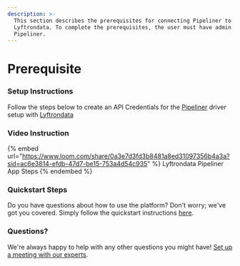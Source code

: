 ```yaml
---
description: >-
  This section describes the prerequisites for connecting Pipeliner to
  Lyftrondata. To complete the prerequisites, the user must have admin access to
  Pipeliner.
---
```


# Prerequisite

<mark style="color:blue;"></mark>

### Setup Instructions

Follow the steps below to create an API Credentials for the [Pipeliner](https://www.lyftrondata.com/integration/sales-analytics/pipeliner/) driver setup with [Lyftrondata](https://www.lyftrondata.com)

### Video Instruction

{% embed url="https://www.loom.com/share/0a3e7d3fd3b8481a8ed31097356b4a3a?sid=ac6e3814-efdb-47d7-be15-753a4d54c935" %}
Lyftrondata Pipeliner App Steps
{% endembed %}

### Quickstart Steps

Do you have questions about how to use the platform? Don't worry; we've got you covered. Simply follow the quickstart instructions [here](README.md).

### Questions? <a href="#questions" id="questions"></a>

We're always happy to help with any other questions you might have! [Set up a meeting with our experts](https://www.lyftrondata.com/book-a-meeting/).

